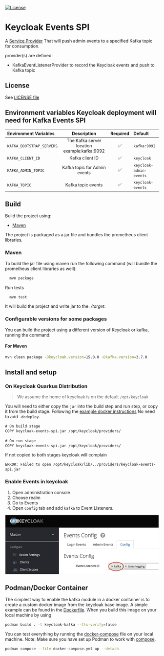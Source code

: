 [![License](https://img.shields.io/:license-Apache2-blue.svg)](http://www.apache.org/licenses/LICENSE-2.0)

# Keycloak Events SPI

A [Service Provider](https://www.keycloak.org/docs/latest/server_development/index.html#_providers) That will push 
admin events to a specified Kafka topic for consumption.

provider(s) are defined:

* KafkaEventListenerProvider to record the Keycloak events and push to Kafka topic

## License 

 See [LICENSE file](./LICENSE)

## Environment variables Keycloak deployment will need for Kafka Events SPI

| Environment Variables     |                 Description                  | Required | Default                 |
|:--------------------------|:--------------------------------------------:|:--------:|:------------------------|
| `KAFKA_BOOTSTRAP_SERVERS` | The Kafka server location example:kafka:9092 |    ✅     | `kafka:9092`            |
| `KAFKA_CLIENT_ID`         |               Kafka client ID                |    ✅     | `keycloak`              |
| `KAFKA_ADMIN_TOPIC`       |         Kafka topic for Admin events         |    ✅     | `keycloak-admin-events` |  
| `KAFKA_TOPIC`             |              Kafka topic events              |    ✅     | `keycloak-events`       |  

## Build

Build the project using:
 * [Maven](https://maven.apache.org/)

The project is packaged as a jar file and bundles the prometheus client libraries.

### Maven

To build the jar file using maven run the following command (will bundle the prometheus client libraries as well):

```sh
  mvn package
```

Run tests

```sh
  mvn test
```

It will build the project and write jar to the _./target_.

### Configurable versions for some packages

You can build the project using a different version of Keycloak or kafka, running the command:

#### For Maven

```sh
mvn clean package -Dkeycloak.version=15.0.0 -Dkafka.version=3.7.0
```

## Install and setup

### On Keycloak Quarkus Distribution

> We assume the home of keycloak is on the default `/opt/keycloak`

You will need to either copy the `jar` into the build step and run step, or copy it from the build stage. Following the [example docker instructions](https://www.keycloak.org/server/containers)
No need to add `.dodeploy`.

```
# On build stage
COPY keycloak-events-spi.jar /opt/keycloak/providers/

# On run stage
COPY keycloak-events-spi.jar /opt/keycloak/providers/

```
If not copied to both stages keycloak will complain 
```
ERROR: Failed to open /opt/keycloak/lib/../providers/keycloak-events-spi.jar
```

### Enable Events in keycloak
1. Open administration console
2. Choose realm
3. Go to Events
4. Open `Config` tab and add `kafka` to Event Listeners.

![Admin console config](images/initialize-kafka-listener.png)

## Podman/Docker Container
The simplest way to enable the kafka module in a docker container is to create a custom docker image from the keycloak 
base image. A simple example can be found in the [Dockerfile](Dockerfile).
When you build this image on your local machine by using 
```sh
podman build . -t keycloak-kafka --tls-verify=false
```

You can test everything by running the [docker-compose](docker-compose.yml) file on your local machine.
Note: Make sure you have set up Podman to work with [compose](https://podman-desktop.io/docs/compose/setting-up-compose). 
```sh
podman compose --file docker-compose.yml up --detach
```


